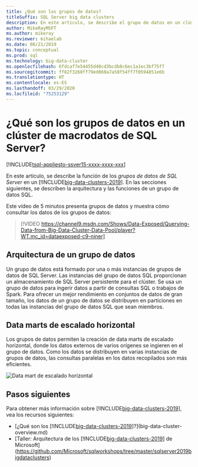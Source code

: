 ```yaml
---
title: ¿Qué son los grupos de datos?
titleSuffix: SQL Server big data clusters
description: En este artículo, se describe el grupo de datos en un clúster de macrodatos de SQL Server 2019.
author: MikeRayMSFT
ms.author: mikeray
ms.reviewer: mihaelab
ms.date: 08/21/2019
ms.topic: conceptual
ms.prod: sql
ms.technology: big-data-cluster
ms.openlocfilehash: 6fdcaf7e54455d40cd3bcdb8c6ec1a1ec3bf75f7
ms.sourcegitcommit: ff82f3260ff79ed860a7a58f54ff7f0594851e6b
ms.translationtype: HT
ms.contentlocale: es-ES
ms.lasthandoff: 03/29/2020
ms.locfileid: "75253129"
---
```

# <a name="what-are-data-pools-in-a-sql-server-big-data-cluster"></a>¿Qué son los grupos de datos en un clúster de macrodatos de SQL Server?

[!INCLUDE[tsql-appliesto-ssver15-xxxx-xxxx-xxx](../includes/tsql-appliesto-ssver15-xxxx-xxxx-xxx.md)]

En este artículo, se describe la función de los *grupos de datos de SQL Server* en un [!INCLUDE[big-data-clusters-2019](../includes/ssbigdataclusters-ver15.md)]. En las secciones siguientes, se describen la arquitectura y las funciones de un grupo de datos SQL.

Este vídeo de 5 minutos presenta grupos de datos y muestra cómo consultar los datos de los grupos de datos:

> [!VIDEO https://channel9.msdn.com/Shows/Data-Exposed/Querying-Data-from-Big-Data-Cluster-Data-Pool/player?WT.mc_id=dataexposed-c9-niner]

## <a name="data-pool-architecture"></a>Arquitectura de un grupo de datos

Un grupo de datos está formado por una o más instancias de grupos de datos de SQL Server. Las instancias del grupo de datos SQL proporcionan un almacenamiento de SQL Server persistente para el clúster. Se usa un grupo de datos para ingerir datos a partir de consultas SQL o trabajos de Spark. Para ofrecer un mejor rendimiento en conjuntos de datos de gran tamaño, los datos de un grupo de datos se distribuyen en particiones en todas las instancias del grupo de datos SQL que sean miembros.

## <a name="scale-out-data-marts"></a>Data marts de escalado horizontal

Los grupos de datos permiten la creación de data marts de escalado horizontal, donde los datos externos de varios orígenes se ingieren en el grupo de datos. Como los datos se distribuyen en varias instancias de grupos de datos, las consultas paralelas en los datos recopilados son más eficientes.

![Data mart de escalado horizontal](media/concept-data-pool/data-virtualization-improvements.png)

## <a name="next-steps"></a>Pasos siguientes

Para obtener más información sobre [!INCLUDE[big-data-clusters-2019](../includes/ssbigdataclusters-ss-nover.md)], vea los recursos siguientes:

- [¿Qué son los [!INCLUDE[big-data-clusters-2019](../includes/ssbigdataclusters-ver15.md)]?](big-data-cluster-overview.md)
- [Taller: Arquitectura de los [!INCLUDE[big-data-clusters-2019](../includes/ssbigdataclusters-ss-nover.md)] de Microsoft](https://github.com/Microsoft/sqlworkshops/tree/master/sqlserver2019bigdataclusters)

